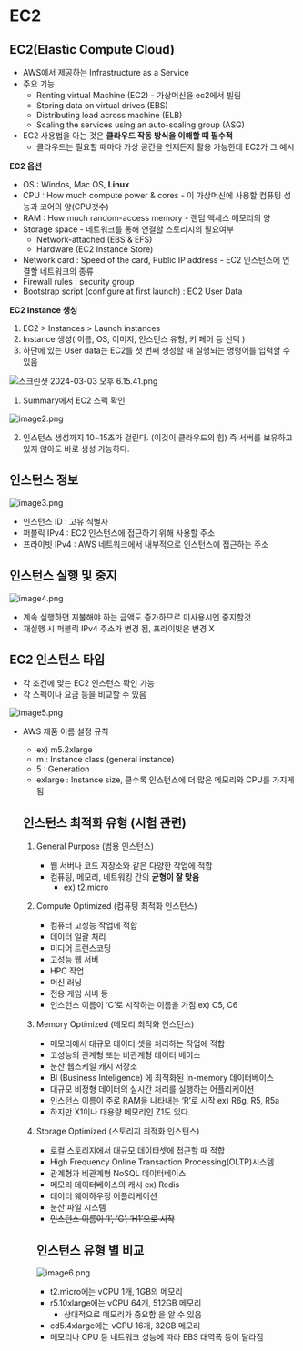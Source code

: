 # EC2

## EC2(Elastic Compute Cloud)

- AWS에서 제공하는 Infrastructure as a Service
- 주요 기능
    - Renting virtual Machine (EC2) - 가상머신을 ec2에서 빌림
    - Storing data on virtual drives (EBS)
    - Distributing load across machine (ELB)
    - Scaling the services using an auto-scaling group (ASG)
- EC2 사용법을 아는 것은 **클라우드 작동 방식을 이해할 때 필수적**
    - 클라우드는 필요할 때마다 가상 공간을 언제든지 활용 가능한데 EC2가 그 예시

**EC2 옵션**

- OS : Windos, Mac OS, **Linux**
- CPU : How much compute power & cores - 이 가상머신에 사용할 컴퓨팅 성능과 코어의 양(CPU갯수)
- RAM : How much random-access memory - 랜덤 액세스 메모리의 양
- Storage space - 네트워크를 통해 연결할 스토리지의 필요여부
    - Network-attached (EBS & EFS)
    - Hardware (EC2 Instance Store)
- Network card : Speed of the card, Public IP address - EC2 인스턴스에 연결할 네트워크의 종류
- Firewall rules : security group
- Bootstrap script (configure at first launch) : EC2 User Data

**EC2 Instance 생성**

1. EC2 > Instances > Launch instances
2. Instance 생성( 이름, OS, 이미지, 인스턴스 유형, 키 페어 등 선택 )
3. 하단에 있는 User data는 EC2를 첫 번째 생성할 때 실행되는 명령어를 입력할 수 있음

![스크린샷 2024-03-03 오후 6.15.41.png](image/image1.png)

1. Summary에서 EC2 스펙 확인
    
![image2.png](image%2Fimage2.png)
    
2. 인스턴스 생성까지 10~15초가 걸린다. (이것이 클라우드의 힘) 즉 서버를 보유하고 있지 않아도 바로 생성 가능하다.

## 인스턴스 정보

![image3.png](image%2Fimage3.png)

- 인스턴스 ID : 고유 식별자
- 퍼블릭 IPv4 : EC2 인스턴스에 접근하기 위해 사용할 주소
- 프라이빗 IPv4 : AWS 네트워크에서 내부적으로 인스턴스에 접근하는 주소

## 인스턴스 실행 및 중지

![image4.png](image%2Fimage4.png)

- 계속 실행하면 지불해야 하는 금액도 증가하므로 미사용시엔 중지할것
- 재실행 시 퍼블릭 IPv4 주소가 변경 됨, 프라이빗은 변경 X

## EC2 인스턴스 타입

- 각 조건에 맞는 EC2 인스턴스 확인 가능
- 각 스펙이나 요금 등을 비교할 수 있음

![image5.png](image%2Fimage5.png)

- AWS 제품 이름 설정 규칙
    - ex) m5.2xlarge
    - m : Instance class (general instance)
    - 5 : Generation
    - exlarge : Instance size, 클수록 인스턴스에 더 많은 메모리와 CPU를 가지게 됨
    
    ## 인스턴스 최적화 유형 (시험 관련)
    
    1. General Purpose (범용 인스턴스)
        - 웹 서버나 코드 저장소와 같은 다양한 작업에 적합
        - 컴퓨팅, 메모리, 네트워킹 간의 **균형이 잘 맞음**
            - ex) t2.micro
    2. Compute Optimized (컴퓨팅 최적화 인스턴스)
        - 컴퓨터 고성능 작업에 적합
        - 데이터 일괄 처리
        - 미디어 트랜스코딩
        - 고성능 웹 서버
        - HPC 작업
        - 머신 러닝
        - 전용 게임 서버 등
        - 인스턴스 이름이 ‘C’로 시작하는 이름을 가짐 ex) C5, C6
    3. Memory Optimized (메모리 최적화 인스턴스)
        - 메모리에서 대규모 데이터 셋을 처리하는 작업에 적합
        - 고성능의 관계형 또는 비관계형 데이터 베이스
        - 분산 웹스케일 캐시 저장소
        - BI (Business Inteligence) 에 최적화된 In-memory 데이터베이스
        - 대규모 비정형 데이터의 실시간 처리를 실행하는 어플리케이션
        - 인스턴스 이름이 주로 RAM을 나타내는 ‘R’로 시작 ex) R6g, R5, R5a
        - 하지만 X1이나 대용량 메모리인 Z1도 있다.
    4. Storage Optimized (스토리지 최적화 인스턴스)
        - 로컬 스토리지에서 대규모 데이터셋에 접근할 때 적합
        - High Frequency Online Transaction Processing(OLTP)시스템
        - 관계형과 비관계형 NoSQL 데이터베이스
        - 메모리 데이터베이스의 캐시 ex) Redis
        - 데이터 웨어하우징 어플리케이션
        - 분산 파일 시스템
        - ~~인스턴스 이름이 ‘I’, ‘G’, ‘H1’으로 시작~~
        
        ## 인스턴스 유형 별 비교
        ![image6.png](image%2Fimage6.png)
        - t2.micro에는 vCPU 1개, 1GB의 메모리
        - r5.10xlarge에는 vCPU 64개, 512GB 메모리
            - 상대적으로 메모리가 중요함 을 알 수 있음
        - cd5.4xlarge에는 vCPU 16개, 32GB 메모리
        - 메모리나 CPU 등 네트워크 성능에 따라 EBS 대역폭 등이 달라짐